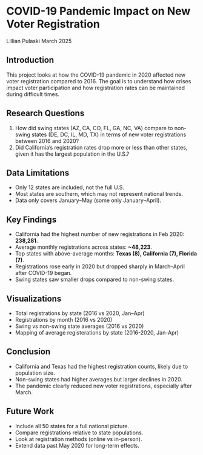 # COVID-19 Pandemic Impact on New Voter Registration

Lillian Pulaski
March 2025

## Introduction
This project looks at how the COVID-19 pandemic in 2020 affected new voter registration compared to 2016. The goal is to understand how crises impact voter participation and how registration rates can be maintained during difficult times.  

## Research Questions
1. How did swing states (AZ, CA, CO, FL, GA, NC, VA) compare to non-swing states (DE, DC, IL, MD, TX) in terms of new voter registrations between 2016 and 2020?  
2. Did California’s registration rates drop more or less than other states, given it has the largest population in the U.S.?  

## Data Limitations
- Only 12 states are included, not the full U.S.  
- Most states are southern, which may not represent national trends.  
- Data only covers January–May (some only January–April).  

## Key Findings
- California had the highest number of new registrations in Feb 2020: **238,281**.  
- Average monthly registrations across states: **~48,223**.  
- Top states with above-average months: **Texas (8), California (7), Florida (7)**.  
- Registrations rose early in 2020 but dropped sharply in March–April after COVID-19 began.  
- Swing states saw smaller drops compared to non-swing states.  

## Visualizations
- Total registrations by state (2016 vs 2020, Jan–Apr)  
- Registrations by month (2016 vs 2020)  
- Swing vs non-swing state averages (2016 vs 2020)
- Mapping of average registerations by state (2016-2020, Jan-Apr)

## Conclusion
- California and Texas had the highest registration counts, likely due to population size.  
- Non-swing states had higher averages but larger declines in 2020.  
- The pandemic clearly reduced new voter registrations, especially after March.  

## Future Work
- Include all 50 states for a full national picture.  
- Compare registrations relative to state populations.  
- Look at registration methods (online vs in-person).  
- Extend data past May 2020 for long-term effects. 
